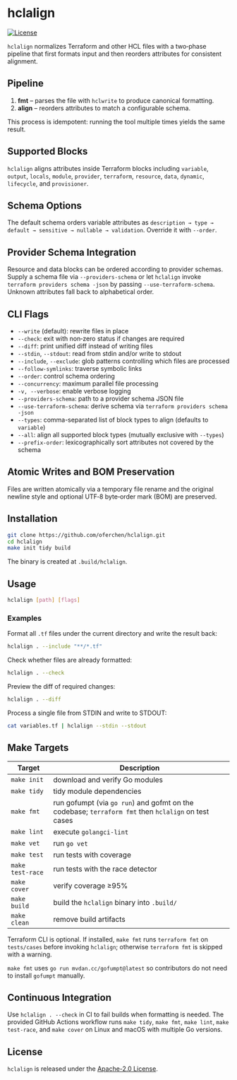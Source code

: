 # hclalign

[![License](https://img.shields.io/badge/License-Apache%202.0-blue.svg)](LICENSE)

`hclalign` normalizes Terraform and other HCL files with a two‑phase pipeline that first formats input and then reorders attributes for consistent alignment.

## Pipeline

1. **fmt** – parses the file with `hclwrite` to produce canonical formatting.
2. **align** – reorders attributes to match a configurable schema.

This process is idempotent: running the tool multiple times yields the same result.

## Supported Blocks

`hclalign` aligns attributes inside Terraform blocks including `variable`, `output`, `locals`, `module`, `provider`, `terraform`, `resource`, `data`, `dynamic`, `lifecycle`, and `provisioner`.

## Schema Options

The default schema orders variable attributes as `description → type → default → sensitive → nullable → validation`. Override it with `--order`.

## Provider Schema Integration

Resource and data blocks can be ordered according to provider schemas. Supply a
schema file via `--providers-schema` or let `hclalign` invoke `terraform
providers schema -json` by passing `--use-terraform-schema`. Unknown attributes
fall back to alphabetical order.

## CLI Flags

- `--write` (default): rewrite files in place
- `--check`: exit with non‑zero status if changes are required
- `--diff`: print unified diff instead of writing files
- `--stdin`, `--stdout`: read from stdin and/or write to stdout
- `--include`, `--exclude`: glob patterns controlling which files are processed
- `--follow-symlinks`: traverse symbolic links
- `--order`: control schema ordering
- `--concurrency`: maximum parallel file processing
- `-v, --verbose`: enable verbose logging
- `--providers-schema`: path to a provider schema JSON file
- `--use-terraform-schema`: derive schema via `terraform providers schema -json`
- `--types`: comma-separated list of block types to align (defaults to `variable`)
- `--all`: align all supported block types (mutually exclusive with `--types`)
- `--prefix-order`: lexicographically sort attributes not covered by the schema

## Atomic Writes and BOM Preservation

Files are written atomically via a temporary file rename and the original newline style and optional UTF‑8 byte‑order mark (BOM) are preserved.

## Installation

```sh
git clone https://github.com/oferchen/hclalign.git
cd hclalign
make init tidy build
```

The binary is created at `.build/hclalign`.

## Usage

```sh
hclalign [path] [flags]
```

### Examples

Format all `.tf` files under the current directory and write the result back:

```sh
hclalign . --include "**/*.tf"
```

Check whether files are already formatted:

```sh
hclalign . --check
```

Preview the diff of required changes:

```sh
hclalign . --diff
```

Process a single file from STDIN and write to STDOUT:

```sh
cat variables.tf | hclalign --stdin --stdout
```

## Make Targets

| Target | Description |
| --- | --- |
| `make init` | download and verify Go modules |
| `make tidy` | tidy module dependencies |
| `make fmt` | run gofumpt (via `go run`) and gofmt on the codebase; `terraform fmt` then `hclalign` on test cases |
| `make lint` | execute `golangci-lint` |
| `make vet` | run `go vet` |
| `make test` | run tests with coverage |
| `make test-race` | run tests with the race detector |
| `make cover` | verify coverage ≥95% |
| `make build` | build the `hclalign` binary into `.build/` |
| `make clean` | remove build artifacts |

Terraform CLI is optional. If installed, `make fmt` runs `terraform fmt` on `tests/cases` before invoking `hclalign`; otherwise `terraform fmt` is skipped with a warning.

`make fmt` uses `go run mvdan.cc/gofumpt@latest` so contributors do not need to install `gofumpt` manually.

## Continuous Integration
Use `hclalign . --check` in CI to fail builds when formatting is needed. The provided GitHub Actions workflow runs `make tidy`, `make fmt`, `make lint`, `make test-race`, and `make cover` on Linux and macOS with multiple Go versions.

## License

`hclalign` is released under the [Apache-2.0 License](LICENSE).

